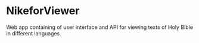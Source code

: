 # NikeforViewer

Web app containing of user interface and API for viewing texts of Holy Bible in different languages.